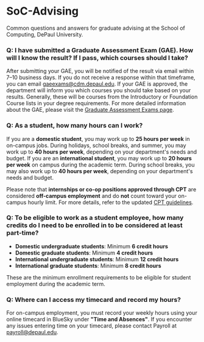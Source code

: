 # SoC-Advising
Common questions and answers for graduate advising at the School of Computing, DePaul University.

### Q: I have submitted a Graduate Assessment Exam (GAE). How will I know the result? If I pass, which courses should I take?

After submitting your GAE, you will be notified of the result via email within 7–10 business days. If you do not receive a response within that timeframe, you can email [gaeexams@cdm.depaul.edu](mailto:gaeexams@cdm.depaul.edu). If your GAE is approved, the department will inform you which courses you should take based on your results. Generally, these will be courses from the Introductory or Foundation Course lists in your degree requirements. For more detailed information about the GAE, please visit the [Graduate Assessment Exams page](https://www.cdm.depaul.edu/academics/Pages/GraduateAssesmentExams.aspx).

### Q: As a student, how many hours can I work?

If you are a **domestic student**, you may work up to **25 hours per week** in on-campus jobs. During holidays, school breaks, and summer, you may work up to **40 hours per week**, depending on your department's needs and budget. If you are an **international student**, you may work up to **20 hours per week** on campus during the academic term. During school breaks, you may also work up to **40 hours per week**, depending on your department's needs and budget.

Please note that **internships or co-op positions approved through CPT** are considered **off-campus employment** and do **not** count toward your on-campus hourly limit. For more details, refer to the updated [CPT guidelines](https://offices.depaul.edu/global-engagement/student-resources/student-services/Pages/employment.aspx).

### Q: To be eligible to work as a student employee, how many credits do I need to be enrolled in to be considered at least part-time?

- **Domestic undergraduate students**: Minimum **6 credit hours**
- **Domestic graduate students**: Minimum **4 credit hours**
- **International undergraduate students**: Minimum **12 credit hours**
- **International graduate students**: Minimum **8 credit hours**

These are the minimum enrollment requirements to be eligible for student employment during the academic term.

### Q: Where can I access my timecard and record my hours?

For on-campus employment, you must record your weekly hours using your online timecard in BlueSky under **"Time and Absences"**. If you encounter any issues entering time on your timecard, please contact Payroll at [payroll@depaul.edu](mailto:payroll@depaul.edu).
